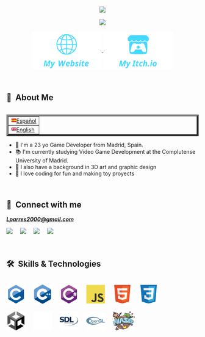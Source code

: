 
<br>

<p align="center"> 
<img src="https://readme-typing-svg.demolab.com?font=Josefin+Sans&size=40&duration=1&pause=1000&color=44D9FF&center=true&vCenter=true&repeat=false&random=false&width=435&lines=Luis+Parres" />
</p>

<p align="center">
<img src="https://readme-typing-svg.demolab.com?font=Josefin+Sans&size=25&duration=2000&pause=4000&color=44D9FF&center=true&vCenter=true&random=false&width=435&lines=Game+developer+and+3D+Generalist" />
</p>

<p align="center">


<a href="">
    <img src="./assets/svg/mywebsite.svg" align="center" height="100" alt="Website" />
</a>
<a href="">
    <img src="./assets/svg/myitchio.svg" align="center" height="100" alt="Itch.io" />
</a>
    
</p>

<br>

## :space_invader:&nbsp; About Me

<table align="right" border="5px">
 <tr><td><a href="README_es.md"><img src="./assets/svg/spainflag.svg" height="13">Español</a></td></tr>
 <tr><td><a href="README.md"><img src="./assets/svg/ukflag.svg" height="13">English</a></td></tr>
</table>

- :wave: I'm a 23 yo Game Developer from Madrid, Spain.
- :books: I'm currently studying Video Game Development at the Complutense University of Madrid.
- :art: I also have a background in 3D art and graphic design
- :balloon: I love coding for fun and making toy proyects

<br>

## :link:&nbsp; Connect with me

***Lparres2000@gmail.com***

  <a href="https://github.com/Lparres2000/"><img src="https://img.shields.io/badge/GitHub-%2312100E.svg?&style=for-the-badge&logo=Github&logoColor=white" /></a>&nbsp;&nbsp;&nbsp;&nbsp;
  <a href="https://www.linkedin.com/in/luisparres/"><img src="https://img.shields.io/badge/linkedin-%230077B5.svg?&style=for-the-badge&logo=linkedin&logoColor=white" /></a>&nbsp;&nbsp;&nbsp;&nbsp;
  <a href="mailto:lparres2000@gmail.com?subject=Hello%20Luis,%20From%20Github"><img src="https://img.shields.io/badge/Gmail-%23D14836.svg?&style=for-the-badge&logo=gmail&logoColor=white" /></a>&nbsp;&nbsp;&nbsp;&nbsp;
    <a href=""><img src="https://img.shields.io/badge/Discord-%235865F2.svg?&style=for-the-badge&logo=discord&logoColor=white" /></a>&nbsp;&nbsp;&nbsp;&nbsp;

<br>

## 🛠&nbsp; Skills & Technologies
<br>
<div>
    <a><img height="50" src="./assets/svg/clogo.svg"></a>&nbsp;&nbsp;&nbsp;&nbsp;
    <a><img height="50" src="./assets/svg/cpplogo.svg"></a>&nbsp;&nbsp;&nbsp;&nbsp;
    <a><img height="50" src="./assets/svg/csharplogo.svg"></a>&nbsp;&nbsp;&nbsp;&nbsp;
    <a><img height="50" src="./assets/svg/jslogo.svg"></a>&nbsp;&nbsp;&nbsp;&nbsp;
    <a><img height="50" src="./assets/svg/htmllogo.svg"></a>&nbsp;&nbsp;&nbsp;&nbsp;
    <a><img height="50" src="./assets/svg/csslogo.svg"></a>&nbsp;&nbsp;&nbsp;&nbsp;
</div>
<br>
<div>
    <a><img height="50" src="./assets/svg/unitylogo.svg"></a>&nbsp;&nbsp;&nbsp;&nbsp;
    <a><img height="50" src="./assets/svg/unreallogo.png"></a>&nbsp;&nbsp;&nbsp;&nbsp;
    <a><img height="50" src="./assets/svg/sdllogo.svg"></a>&nbsp;&nbsp;&nbsp;&nbsp;
    <a><img height="50" src="./assets/svg/opengllogo.svg"></a>&nbsp;&nbsp;&nbsp;&nbsp;
    <a><img height="50" src="./assets/svg/phaserlogo.png"></a>&nbsp;&nbsp;&nbsp;&nbsp;
</div>

